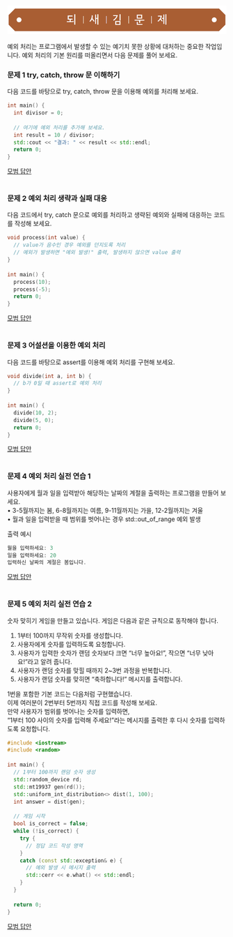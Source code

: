 ![](../../images/exercise_title.png "되새김문제")

예외 처리는 프로그램에서 발생할 수 있는 예기치 못한 상황에 대처하는 중요한 작업입니다.
예외 처리의 기본 원리를 떠올리면서 다음 문제를 풀어 보세요.

### 문제 1 try, catch, throw 문 이해하기
다음 코드를 바탕으로 try, catch, throw 문을 이용해 예외를 처리해 보세요.
```cpp
int main() {
  int divisor = 0;

  // 여기에 예외 처리를 추가해 보세요.
  int result = 10 / divisor;
  std::cout << "결과: " << result << std::endl;
  return 0;
}
```

[모범 답안](https://github.com/mystous/DoItCPP/tree/main/exercise/ch05/solution_01.md "문제 1번 정답")
<br /><br />

### 문제 2 예외 처리 생략과 실패 대응
다음 코드에서 try, catch 문으로 예외를 처리하고 생략된 예외와 실패에 대응하는 코드를 작성해 보세요.
```cpp
void process(int value) {
  // value가 음수인 경우 예외를 던지도록 처리
  // 예외가 발생하면 "예외 발생!" 출력, 발생하지 않으면 value 출력
}

int main() {
  process(10);
  process(-5);
  return 0;
}
```

[모범 답안](https://github.com/mystous/DoItCPP/tree/main/exercise/ch05/solution_02.md "문제 2번 정답")
<br /><br />

### 문제 3 어설션을 이용한 예외 처리
다음 코드를 바탕으로 assert를 이용해 예외 처리를 구현해 보세요.

```cpp
void divide(int a, int b) {
  // b가 0일 때 assert로 예외 처리
}

int main() {
  divide(10, 2);
  divide(5, 0);
  return 0;
}
```

[모범 답안](https://github.com/mystous/DoItCPP/tree/main/exercise/ch05/solution_03.md "문제 3번 정답")
<br /><br />

### 문제 4 예외 처리 실전 연습 1
사용자에게 월과 일을 입력받아 해당하는 날짜의 계절을 출력하는 프로그램을 만들어 보세요.<br>
• 3-5월까지는 봄, 6-8월까지는 여름, 9-11월까지는 가을, 12-2월까지는 겨울<br>
• 월과 일을 입력받을 때 범위를 벗어나는 경우 std::out_of_range 예외 발생<br>

출력 예시
```cpp
월을 입력하세요: 3
일을 입력하세요: 20
입력하신 날짜의 계절은 봄입니다.
```

[모범 답안](https://github.com/mystous/DoItCPP/tree/main/exercise/ch05/solution_04.md "문제 4번 정답")
<br /><br />

### 문제 5 예외 처리 실전 연습 2
숫자 맞히기 게임을 만들고 있습니다. 게임은 다음과 같은 규칙으로 동작해야 합니다.<br>
1. 1부터 100까지 무작위 숫자를 생성합니다.
2. 사용자에게 숫자를 입력하도록 요청합니다.
3. 사용자가 입력한 숫자가 랜덤 숫자보다 크면 “너무 높아요!”, 작으면 “너무 낮아요!”라고 알려 줍니다.
4. 사용자가 랜덤 숫자를 맞힐 때까지 2~3번 과정을 반복합니다.
5. 사용자가 랜덤 숫자를 맞히면 “축하합니다!” 메시지를 출력합니다.  <br>

1번을 포함한 기본 코드는 다음처럼 구현했습니다.<br>
이제 여러분이 2번부터 5번까지 직접 코드를 작성해 보세요.<br>
만약 사용자가 범위를 벗어나는 숫자를 입력하면,<br>
“1부터 100 사이의 숫자를 입력해 주세요!”라는 메시지를 출력한 후 다시 숫자를 입력하도록 요청합니다.<br>
 

```cpp
#include <iostream>
#include <random>

int main() {
  // 1부터 100까지 랜덤 숫자 생성
  std::random_device rd;
  std::mt19937 gen(rd());
  std::uniform_int_distribution<> dist(1, 100);
  int answer = dist(gen);

  // 게임 시작
  bool is_correct = false;
  while (!is_correct) {
    try {
      // 정답 코드 작성 영역
    }
    catch (const std::exception& e) {
      // 예외 발생 시 메시지 출력
      std::cerr << e.what() << std::endl;
    }
  }

  return 0;
}
```

[모범 답안](https://github.com/mystous/DoItCPP/tree/main/exercise/ch05/solution_05.md "문제 5번 정답")
<br /><br />
